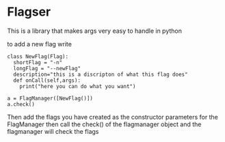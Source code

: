 # Flagser

This is a library that makes args very easy to handle in python

to add a new flag write
```
class NewFlag(Flag):
  shortFlag = "-n"
  longFlag = "--newFlag"
  description="this is a discripton of what this flag does"
  def onCall(self,args):
    print("here you can do what you want")

a = FlagManager([NewFlag()])
a.check()

```
Then add the flags you have created as the constructor
parameters for the FlagManager
then call the check() of the flagmanager object
and the flagmanager will check the flags
